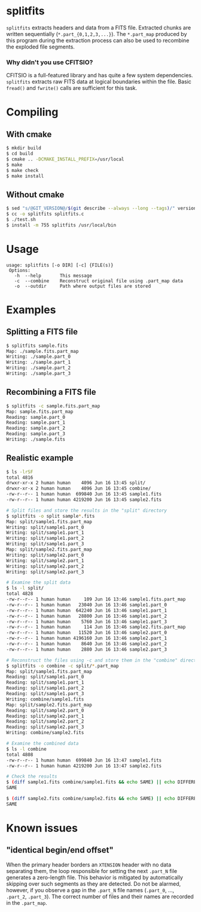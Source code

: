# splitfits

`splitfits` extracts headers and data from a FITS file. Extracted chunks are written sequentially (`*.part_{0,1,2,3,...}`). The `*.part_map` produced by this program during the extraction process can also be used to recombine the exploded file segments.

### Why didn't you use CFITSIO?

CFITSIO is a full-featured library and has quite a few system dependencies. `splitfits` extracts raw FITS data at logical boundaries within the file. Basic `fread()` and `fwrite()` calls are sufficient for this task.

# Compiling

## With cmake
```sh
$ mkdir build
$ cd build
$ cmake .. -DCMAKE_INSTALL_PREFIX=/usr/local
$ make
$ make check
$ make install
```

## Without cmake
```sh
$ sed "s/@GIT_VERSION@/$(git describe --always --long --tags)/" version.h.in > version.h
$ cc -o splitfits splitfits.c
$ ./test.sh
$ install -m 755 splitfits /usr/local/bin
```


# Usage

```
usage: splitfits [-o DIR] [-c] {FILE(s)}
 Options:
   -h  --help       This message
   -c  --combine    Reconstruct original file using .part_map data
   -o  --outdir     Path where output files are stored
```

# Examples

## Splitting a FITS file

```sh
$ splitfits sample.fits
Map: ./sample.fits.part_map
Writing: ./sample.part_0
Writing: ./sample.part_1
Writing: ./sample.part_2
Writing: ./sample.part_3
```

## Recombining a FITS file
```sh
$ splitfits -c sample.fits.part_map
Map: sample.fits.part_map
Reading: sample.part_0
Reading: sample.part_1
Reading: sample.part_2
Reading: sample.part_3
Writing: ./sample.fits
```

## Realistic example

```sh
$ ls -lrSF
total 4816
drwxr-xr-x 2 human human    4096 Jun 16 13:45 split/
drwxr-xr-x 2 human human    4096 Jun 16 13:45 combine/
-rw-r--r-- 1 human human  699840 Jun 16 13:45 sample1.fits
-rw-r--r-- 1 human human 4219200 Jun 16 13:45 sample2.fits

# Split files and store the results in the "split" directory
$ splitfits -o split sample*.fits
Map: split/sample1.fits.part_map
Writing: split/sample1.part_0
Writing: split/sample1.part_1
Writing: split/sample1.part_2
Writing: split/sample1.part_3
Map: split/sample2.fits.part_map
Writing: split/sample2.part_0
Writing: split/sample2.part_1
Writing: split/sample2.part_2
Writing: split/sample2.part_3

# Examine the split data
$ ls -l split/
total 4828
-rw-r--r-- 1 human human     109 Jun 16 13:46 sample1.fits.part_map
-rw-r--r-- 1 human human   23040 Jun 16 13:46 sample1.part_0
-rw-r--r-- 1 human human  642240 Jun 16 13:46 sample1.part_1
-rw-r--r-- 1 human human   28800 Jun 16 13:46 sample1.part_2
-rw-r--r-- 1 human human    5760 Jun 16 13:46 sample1.part_3
-rw-r--r-- 1 human human     114 Jun 16 13:46 sample2.fits.part_map
-rw-r--r-- 1 human human   11520 Jun 16 13:46 sample2.part_0
-rw-r--r-- 1 human human 4196160 Jun 16 13:46 sample2.part_1
-rw-r--r-- 1 human human    8640 Jun 16 13:46 sample2.part_2
-rw-r--r-- 1 human human    2880 Jun 16 13:46 sample2.part_3

# Reconstruct the files using -c and store them in the "combine" directory
$ splitfits -o combine -c split/*.part_map
Map: split/sample1.fits.part_map
Reading: split/sample1.part_0
Reading: split/sample1.part_1
Reading: split/sample1.part_2
Reading: split/sample1.part_3
Writing: combine/sample1.fits
Map: split/sample2.fits.part_map
Reading: split/sample2.part_0
Reading: split/sample2.part_1
Reading: split/sample2.part_2
Reading: split/sample2.part_3
Writing: combine/sample2.fits

# Examine the combined data
$ ls -l combine
total 4808
-rw-r--r-- 1 human human  699840 Jun 16 13:47 sample1.fits
-rw-r--r-- 1 human human 4219200 Jun 16 13:47 sample2.fits

# Check the results
$ (diff sample1.fits combine/sample1.fits && echo SAME) || echo DIFFERENT
SAME

$ (diff sample2.fits combine/sample2.fits && echo SAME) || echo DIFFERENT
SAME
```

# Known issues

## "identical begin/end offset"

When the primary header borders an `XTENSION` header with no data separating them, the loop responsible for setting the next `.part_N` file generates a zero-length file. This behavior is mitigated by automatically skipping over such segments as they are detected. Do not be alarmed, however, if you observe a gap in the `.part_N` file names (`.part_0`, ..., `.part_2`, `.part_3`). The correct number of files and their names are recorded in the `.part_map`.

